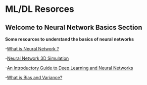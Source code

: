 # ML/DL Resorces

## Welcome to Neural Network Basics Section

**Some resources to understand the basics of neural networks**

-[What is Neural Network ?](https://www.youtube.com/watch?v=aircAruvnKk&list=PLZHQObOWTQDNU6R1_67000Dx_ZCJB-3pi)

-[Neural Network 3D Simulation](https://www.youtube.com/watch?v=3JQ3hYko51Y&t=77s)

-[An Introductory Guide to Deep Learning and Neural Networks](https://www.analyticsvidhya.com/blog/2018/10/introduction-neural-networks-deep-learning/)

-[What is Bias and Variance?](https://medium.com/datadriveninvestor/bias-and-variance-in-machine-learning-51fdd38d1f86)



